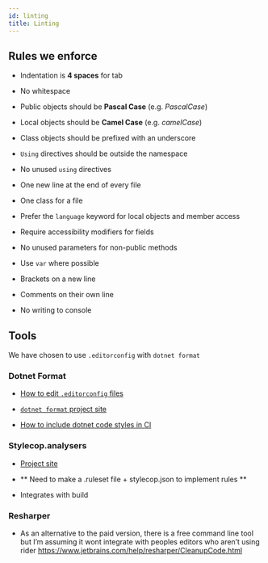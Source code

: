 ```yaml
---
id: linting
title: Linting
---
```


## Rules we enforce

- Indentation is **4 spaces** for tab

- No whitespace

- Public objects should be **Pascal Case** (e.g. _PascalCase_)

- Local objects should be **Camel Case** (e.g. _camelCase_)

- Class objects should be prefixed with an underscore

- `Using` directives should be outside the namespace

- No unused `using` directives

- One new line at the end of every file

- One class for a file

- Prefer the `language` keyword for local objects and member access

- Require accessibility modifiers for fields

- No unused parameters for non-public methods

- Use `var` where possible

- Brackets on a new line

- Comments on their own line

- No writing to console

## Tools

We have chosen to use `.editorconfig` with `dotnet format`

### Dotnet Format

- [How to edit `.editorconfig` files](https://docs.microsoft.com/en-us/visualstudio/ide/editorconfig-language-conventions?view=vs-2019)

- [`dotnet format` project site](https://github.com/dotnet/format)

- [How to include dotnet code styles in CI](https://www.meziantou.net/enforce-dotnet-code-style-in-ci-with-dotnet-format.html  )

### Stylecop.analysers

- [Project site](https://github.com/DotNetAnalyzers/StyleCopAnalyzers)

- ** Need to make a .ruleset file + stylecop.json to implement rules **

- Integrates with build

### Resharper

- As an alternative to the paid version, there is a free command line tool but I’m assuming it wont integrate with peoples editors who aren’t using rider https://www.jetbrains.com/help/resharper/CleanupCode.html

